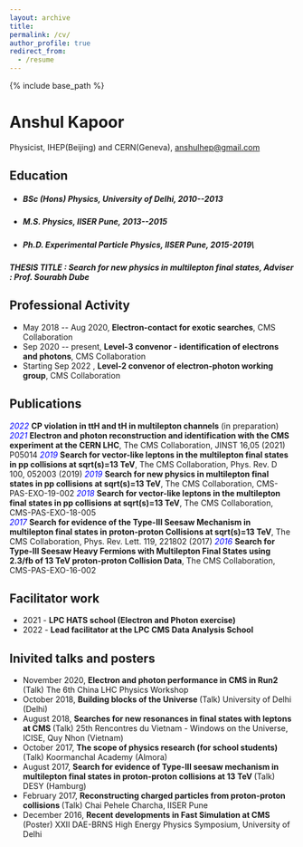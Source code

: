 ```yaml
---
layout: archive
title:
permalink: /cv/
author_profile: true
redirect_from:
  - /resume
---
```


{% include base_path %}

# <b>Anshul Kapoor</b>
Physicist, IHEP(Beijing) and CERN(Geneva), anshulhep@gmail.com

## Education
- ##### **BSc (Hons) Physics**, University of Delhi, 2010--2013
- ##### **M.S. Physics**, IISER Pune, 2013--2015
- ##### **Ph.D. Experimental Particle Physics**, IISER Pune, 2015-2019\
##### **THESIS TITLE** : Search for new physics in multilepton final states, Adviser : Prof. Sourabh Dube

## Professional Activity
- May 2018 -- Aug 2020, **Electron-contact for exotic searches**, CMS Collaboration
- Sep 2020 -- present, **Level-3 convenor - identification of electrons and photons**, CMS Collaboration
- Starting Sep 2022 , **Level-2 convenor of electron-photon working group**, CMS Collaboration

## Publications
<span style="color:blue">*2022*</span>
**CP violation in ttH and tH in multilepton channels** (in preparation)
<span style="color:blue">*2021*</span>
**Electron and photon reconstruction and identification with the CMS experiment at the CERN LHC**, The CMS Collaboration, JINST 16,05 (2021) P05014
<span style="color:blue">*2019*</span>
**Search for vector-like leptons in the multilepton final states in pp collisions at sqrt(s)=13 TeV**, The CMS Collaboration, Phys. Rev. D 100, 052003 (2019)
<span style="color:blue">*2019*</span>
**Search for new physics in multilepton final states in pp collisions at sqrt(s)=13 TeV**, The CMS Collaboration, CMS-PAS-EXO-19-002
<span style="color:blue">*2018*</span>
**Search for vector-like leptons in the multilepton final states in pp collisions at sqrt(s)=13 TeV**, The CMS Collaboration, CMS-PAS-EXO-18-005                                                                
<span style="color:blue">*2017*</span>
**Search for evidence of the Type-III Seesaw Mechanism in multilepton final states in proton-proton Collisions at sqrt(s)=13 TeV**, The CMS Collaboration, Phys. Rev. Lett.  119, 221802 (2017)
<span style="color:blue">*2016*</span>
**Search for Type-III Seesaw Heavy Fermions with Multilepton Final States using 2.3/fb of 13 TeV proton-proton Collision Data**, The CMS Collaboration, CMS-PAS-EXO-16-002

## Facilitator work
- 2021 - **LPC HATS school (Electron and Photon exercise)**
- 2022 - **Lead facilitator at the LPC CMS Data Analysis School**

## Inivited talks and posters
  - November 2020, <b>Electron and photon performance in CMS in Run2 </b> (Talk)
    The 6th China LHC Physics Workshop
  - October 2018, <b>Building blocks of the Universe </b> (Talk)
    University of Delhi (Delhi)
  - August 2018, <b>Searches for new resonances in final states with leptons at CMS </b> (Talk)
    25th Rencontres du Vietnam - Windows on the Universe, ICISE, Quy Nhon (Vietnam)
  - October 2017, <b>The scope of physics research (for school students) </b> (Talk)
    Koormanchal Academy (Almora)
  - August 2017, <b>Search for evidence of Type-III seesaw mechanism in multilepton final states in proton-proton collisions at 13 TeV </b> (Talk)
    DESY (Hamburg)
  - February 2017, <b>Reconstructing charged particles from proton-proton collisions </b> (Talk)
    Chai Pehele Charcha, IISER Pune
  - December 2016, <b>Recent developments in Fast Simulation at CMS </b> (Poster)
    XXII DAE-BRNS High Energy Physics Symposium, University of Delhi


<!---
Work experience
======
* Summer 2015: Research Assistant
  * Github University
  * Duties included: Tagging issues
  * Supervisor: Professor Git

* Fall 2015: Research Assistant
  * Github University
  * Duties included: Merging pull requests
  * Supervisor: Professor Hub
  
Skills
======
* Skill 1
* Skill 2
  * Sub-skill 2.1
  * Sub-skill 2.2
  * Sub-skill 2.3
* Skill 3

Publications
======
  <ul>{% for post in site.publications %}
    {% include archive-single-cv.html %}
  {% endfor %}</ul>
  
Talks
======
  <ul>{% for post in site.talks %}
    {% include archive-single-talk-cv.html %}
  {% endfor %}</ul>
  
Teaching
======
  <ul>{% for post in site.teaching %}
    {% include archive-single-cv.html %}
  {% endfor %}</ul>
  
Service and leadership
======
* Currently signed in to 43 different slack teams

-->